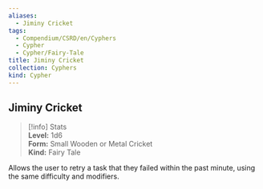 ```yaml
---
aliases:
  - Jiminy Cricket
tags:
  - Compendium/CSRD/en/Cyphers
  - Cypher
  - Cypher/Fairy-Tale
title: Jiminy Cricket
collection: Cyphers
kind: Cypher
---
```

## Jiminy Cricket  
>[!info] Stats  
> **Level:** 1d6  
> **Form:** Small Wooden or Metal Cricket  
> **Kind:** Fairy Tale
  
Allows the user to retry a task that they failed within the past minute, using the same difficulty and modifiers.